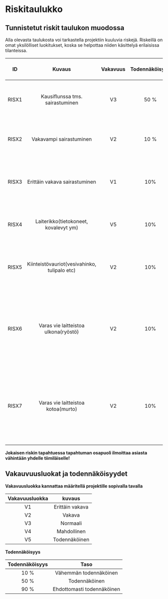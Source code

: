 # Riskitaulukko


## Tunnistetut riskit taulukon muodossa

Alla olevasta taulukosta voi tarkastella projektiin kuuluvia riskejä. Riskeillä on omat yksilölliset luokitukset, koska se helpottaa niiden käsittelyä erilaisissa tilanteissa.

| ID |	Kuvaus | Vakavuus | Todennäköisyys | Kuka vastaa | Mitä toimintaan riskin ilmentyessä? | 
|:--:|:--:|:--:|:--:|:--:|:--:|
| RISX1 | Kausiflunssa tms. sairastuminen |  V3 | 50 % | ? | Ilmoita tiimin kelle tahansa jäsenelle asiasta, mieluiten Tarulle. Muista ilmoittaa myös opettajalle. |
| RISX2 | Vakavampi sairastuminen | V2 | 10 %  | ? | Ilmoita tiimin kelle tahansa jäsenelle asiasta, mieluiten Tarulle. Muista ilmoittaa myös opettajalle. |
| RISX3 | Erittäin vakava sairastuminen | V1 | 10% | ? | Tilanteesta ei oikein voida ennalta sopia. Läheiset ilmoittavat ehkä opettajalle ja opettaja meille. |
| RISX4 | Laiterikko(tietokoneet, kovalevyt ym) | V5 | 10% | ? | Pidetään varmuuskopiointi kunnossa ja dokumentointi ym. laiterikkojen ulkopuolella |
| RISX5 | Kiinteistövauriot(vesivahinko, tulipalo etc) | V2 | 10% | ? | Pidetään huoli, että varmuuskopiointi on tehty dokumentaation ja tuotekohtaisten tietojen kohdalla |
| RISX6 | Varas vie laitteistoa ulkona(ryöstö) | V2 | 10% | ? | Varmuuskopionnin oltava kunnossa. Vaihdetaan salasanat, jotka voivat vahingoittaa projektia. Ensisijaisesti tehdään asiasta rikosilmoitus. Tiedotetaan projektiryhmäläisiä asiasta. |
| RISX7 | Varas vie laitteistoa kotoa(murto) | V2 | 10% | ? | Varmuuskopiointi oltava kunnossa. Vaihdetaan salasanat, jotka voivat vahingoittaa projektia. Ensisijaisesti tehdään asiasta rikosilmoitus. Tiedotetaan projektiryhmäläisiä asiasta. |

**Jokaisen riskin tapahtuessa tapahtuman osapuoli ilmoittaa asiasta vähintään yhdelle tiimiläiselle!**

## Vakauvuusluokat ja todennäköisyydet

**Vakavuusluokka kannattaa määritellä projektille sopivalla tavalla**

| Vakavuusluokka | kuvaus |
|:----:|:----:|
| V1 | Erittäin vakava |
| V2 | Vakava |
| V3 | Normaali  |
| V4 | Mahdollinen |
| V5 | Todennäköinen |

**Todennäköisyys**

| Todennäköisyys | Taso | 
|:-:|:-:|
| 10 % | Vähemmän todennäköinen |
| 50 % | Todennäköinen |
| 90 % | Ehdottomasti todennäköinen |


